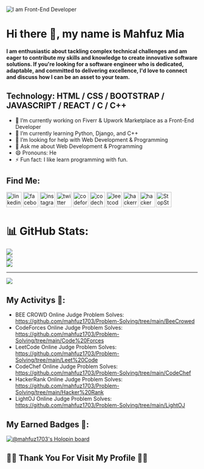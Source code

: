 ![I am Front-End Developer](https://media.licdn.com/dms/image/D5616AQHjVQRsc7WrIg/profile-displaybackgroundimage-shrink_350_1400/0/1675020409671?e=1698278400&v=beta&t=0gJDByQHuHH3rf1KcUpL57yvQrP66e1N7KU3kQS4S3I)

# Hi there 👋, my name is Mahfuz Mia
#### I am enthusiastic about tackling complex technical challenges and am eager to contribute my skills and knowledge to create innovative software solutions. If you're looking for a software engineer who is dedicated, adaptable, and committed to delivering excellence, I'd love to connect and discuss how I can be an asset to your team.

## Technology: HTML / CSS / BOOTSTRAP / JAVASCRIPT / REACT / C / C++

- 🔭 I’m currently working on Fiverr & Upwork Marketplace as a Front-End Developer 
- 🌱 I’m currently learning Python, Django, and C++ 
- 🤔 I’m looking for help with Web Development & Programming 
- 💬 Ask me about Web Development & Programming 
- 😄 Pronouns: He 
- ⚡ Fun fact: I like learn programming with fun. 

## Find Me:

[<img src='https://cdn.jsdelivr.net/npm/simple-icons@3.0.1/icons/linkedin.svg' alt='linkedin' height='40'>](https://www.linkedin.com/in/mahfuz-mia-252966207//)  [<img src='https://cdn.jsdelivr.net/npm/simple-icons@3.0.1/icons/facebook.svg' alt='facebook' height='40'>](https://www.facebook.com/mohammad.mahfuz.10485)  [<img src='https://cdn.jsdelivr.net/npm/simple-icons@3.0.1/icons/instagram.svg' alt='instagram' height='40'>](https://www.instagram.com/mahfuzmia1703//)  [<img src='https://cdn.jsdelivr.net/npm/simple-icons@3.0.1/icons/twitter.svg' alt='twitter' height='40'>](https://twitter.com/mahfuzmia1703)  [<img src='https://cdn.jsdelivr.net/npm/simple-icons@3.0.1/icons/codeforces.svg' alt='codeforces' height='40'>](https://codeforces.com/profile/mahfuzmia1703)  [<img src='https://cdn.jsdelivr.net/npm/simple-icons@3.0.1/icons/codechef.svg' alt='codechef' height='40'>](https://www.codechef.com/users/mahfuzmia1703)  [<img src='https://cdn.jsdelivr.net/npm/simple-icons@3.0.1/icons/leetcode.svg' alt='leetcode' height='40'>](https://leetcode.com/mahfuzmia1703/)  [<img src='https://cdn.jsdelivr.net/npm/simple-icons@3.0.1/icons/hackerrank.svg' alt='hackerrank' height='40'>](https://www.hackerrank.com/mahfuzmia1703)  [<img src='https://cdn.jsdelivr.net/npm/simple-icons@3.0.1/icons/hackerearth.svg' alt='hackerearth' height='40'>](https://www.hackerearth.com/@mahfuzmia1703)
[<img src='https://www.stopstalk.com/stopstalk/static/images/StopStalk.png?_rev=20201225170526' alt='StopStalk' height='40'>](https://www.stopstalk.com/user/profile/mahfuzmia1703)

# 📊 GitHub Stats:
![](https://github-readme-stats.vercel.app/api?username=mahfuz1703&theme=dark&hide_border=false&include_all_commits=true&count_private=true)<br/>
![](https://github-readme-streak-stats.herokuapp.com/?user=mahfuz1703&theme=dark&hide_border=false)<br/>
![](https://github-readme-stats.vercel.app/api/top-langs/?username=mahfuz1703&theme=dark&hide_border=false&include_all_commits=true&count_private=true&layout=compact)

---
![](https://visitcount.itsvg.in/api?id=mahfuz1703&icon=0&color=0)



## My Activitys 👋:

- BEE CROWD Online Judge Problem Solves: https://github.com/mahfuz1703/Problem-Solving/tree/main/BeeCrowed
- CodeForces Online Judge Problem Solves: https://github.com/mahfuz1703/Problem-Solving/tree/main/Code%20Forces
- LeetCode Online Judge Problem Solves: https://github.com/mahfuz1703/Problem-Solving/tree/main/Leet%20Code
- CodeChef Online Judge Problem Solves: https://github.com/mahfuz1703/Problem-Solving/tree/main/CodeChef
- HackerRank Online Judge Problem Solves: https://github.com/mahfuz1703/Problem-Solving/tree/main/Hacker%20Rank
- LightOJ Online Judge Problem Solves: https://github.com/mahfuz1703/Problem-Solving/tree/main/LightOJ

## My Earned Badges 👋:
[![@mahfuz1703's Holopin board](https://holopin.me/mahfuz1703)](https://holopin.io/@mahfuz1703)


## 🥰🥰 Thank You For Visit My Profile 🥰🥰


